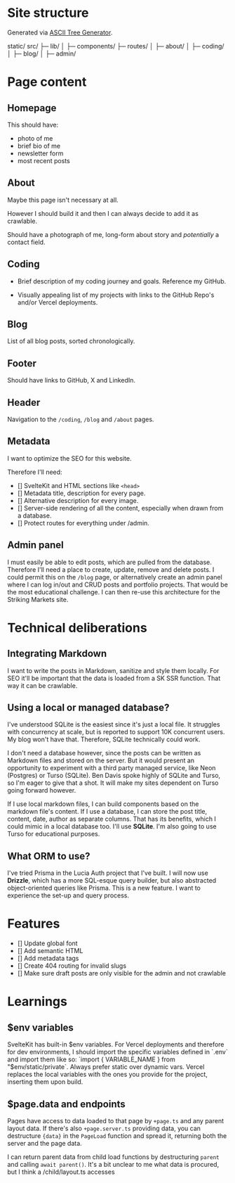 # Site structure

Generated via [ASCII Tree Generator](https://ascii-tree-generator.com/).

static/
src/
├─ lib/
│ ├─ components/
├─ routes/
│ ├─ about/
│ ├─ coding/
│ ├─ blog/
│ ├─ admin/

# Page content

## Homepage

This should have:

-   photo of me
-   brief bio of me
-   newsletter form
-   most recent posts

## About

Maybe this page isn't necessary at all.

However I should build it and then I can always decide to add it as crawlable.

Should have a photograph of me, long-form about story and _potentially_ a contact field.

## Coding

-   Brief description of my coding journey and goals. Reference my GitHub.

-   Visually appealing list of my projects with links to the GitHub Repo's and/or Vercel deployments.

## Blog

List of all blog posts, sorted chronologically.

## Footer

Should have links to GitHub, X and LinkedIn.

## Header

Navigation to the `/coding`, `/blog` and `/about` pages.

## Metadata

I want to optimize the SEO for this website.

Therefore I'll need:

-   [] SvelteKit and HTML sections like `<head>`
-   [] Metadata title, description for every page.
-   [] Alternative description for every image.
-   [] Server-side rendering of all the content, especially when drawn from a database.
-   [] Protect routes for everything under /admin.

## Admin panel

I must easily be able to edit posts, which are pulled from the database. Therefore I'll need a place to create, update, remove and delete posts. I could permit this on the `/blog` page, or alternatively create an admin panel where I can log in/out and CRUD posts and portfolio projects. That would be the most educational challenge. I can then re-use this architecture for the Striking Markets site.

# Technical deliberations

## Integrating Markdown

I want to write the posts in Markdown, sanitize and style them locally. For SEO it'll be important that the data is loaded from a SK SSR function. That way it can be crawlable.

## Using a local or managed database?

I've understood SQLite is the easiest since it's just a local file. It struggles with concurrency at scale, but is reported to support 10K concurrent users. My blog won't have that. Therefore, SQLite technically could work.

I don't need a database however, since the posts can be written as Markdown files and stored on the server. But it would present an opportunity to experiment with a third party managed service, like Neon (Postgres) or Turso (SQLite). Ben Davis spoke highly of SQLite and Turso, so I'm eager to give that a shot. It will make my sites dependent on Turso going forward however.

If I use local markdown files, I can build components based on the markdown file's content. If I use a database, I can store the post title, content, date, author as separate columns. That has its benefits, which I could mimic in a local database too. I'll use **SQLite**. I'm also going to use Turso for educational purposes.

## What ORM to use?

I've tried Prisma in the Lucia Auth project that I've built. I will now use **Drizzle**, which has a more SQL-esque query builder, but also abstracted object-oriented queries like Prisma. This is a new feature. I want to experience the set-up and query process.

# Features

-   [] Update global font
-   [] Add semantic HTML
-   [] Add metadata tags
-   [] Create 404 routing for invalid slugs
-   [] Make sure draft posts are only visible for the admin and not crawlable

# Learnings

## $env variables

SvelteKit has built-in $env variables. For Vercel deployments and therefore for dev environments, I should import the specific variables defined in `.env` and import them like so: `import { VARIABLE_NAME } from "$env/static/private`. Always prefer static over dynamic vars. Vercel replaces the local variables with the ones you provide for the project, inserting them upon build.

## $page.data and endpoints

Pages have access to data loaded to that page by `+page.ts` and any parent layout data. If there's also `+page.server.ts` providing data, you can destructure `{data}` in the `PageLoad` function and spread it, returning both the server and the page data.

I can return parent data from child load functions by destructuring `parent` and calling `await parent()`. It's a bit unclear to me what data is procured, but I think a /child/layout.ts accesses
